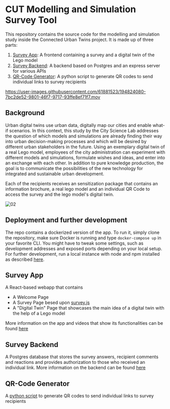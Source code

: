 # CUT Modelling and Simulation Survey Tool
This repository contains the source code for the modelling and simulation study inside the Connected Urban Twins project. It is made up of three parts:
1. [Survey App](/01-survey-app/Readme.md): A frontend containing a survey and a digital twin of the Lego model
1. [Survey Backend](/02-survey-backend/Readme.md): A backend based on Postgres and an express server for various APIs
1. [QR-Code Generator](/03-qr-code-generator/qr_code_generator.ipynb): A python script to generate QR codes to send individual links to survey recipients

https://user-images.githubusercontent.com/61881523/194824080-7bc2de52-9801-46f7-9717-93ffe8ef71f7.mov

## Background
Urban digital twins use urban data, digitally map our cities and enable what-if scenarios. In this context, this study by the City Science Lab addresses the question of which models and simulations are already finding their way into urban decision-making processes and which will be desired by different urban stakeholders in the future.
Using an exemplary digital twin of a real Lego model, employees of the city administration can experiment with different models and simulations, formulate wishes and ideas, and enter into an exchange with each other. In addition to pure knowledge production, the goal is to communicate the possibilities of the new technology for integrated and sustainable urban development.

Each of the recipients receives an sensitization package that contains an information brochure, a real lego model and an individual QR Code to access the survey and the lego model's digital twin. 


![02](https://user-images.githubusercontent.com/61881523/194825093-01671a40-4e1f-4802-8afb-67e1e66eeecf.jpg)

## Deployment and further development
The repo contains a dockerized version of the app. To run it, simply clone the repository, make sure Docker is running and type `docker-compose up` in your favorite CLI. You might have to tweak some settings, such as development addresses and exposed ports depending on your local setup. For further development, run a local instance with node and npm installed as described [here](/01-survey-app/Readme.md). 



## Survey App

A React-based webapp that contains

- A Welcome Page
- A Survey Page besed upon [survey.js](https://surveyjs.io/)
- A "Digital Twin" Page that showcases the main idea of a digital twin with the help of a Lego model

More information on the app and videos that show its functionalities can be found [here](/01-survey-app/Readme.md)


## Survey Backend
A Postgres database that stores the survey answers, recipient comments and reactions and provides authorization to those who received an individual link.
More information on the backend can be found [here](/02-survey-backend/Readme.md)

## QR-Code Generator
A [python script](/03-qr-code-generator/qr_code_generator.ipynb) to generate QR codes to send individual links to survey recipients


